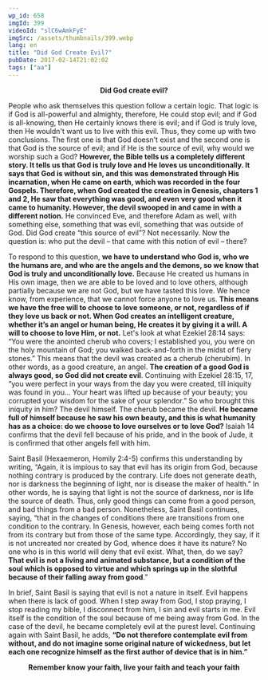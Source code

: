 ```yaml
---
wp_id: 658
imgId: 399
videoId: "slC6wAmkFyE"
imgSrc: /assets/thumbnails/399.webp
lang: en
title: "Did God Create Evil?"
pubDate: 2017-02-14T21:02:02
tags: ["aa"]
---
```


<p style="text-align: center;"><strong>Did God create evil? </strong></p>
<p style="text-align: left;">People who ask themselves this question follow a certain logic. That logic is if God is all-powerful and almighty, therefore, He could stop evil; and if God is all-knowing, then He certainly knows there is evil; and if God is truly love, then He wouldn't want us to live with this evil. Thus, they come up with two conclusions. The first one is that God doesn't exist and the second one is that God is the source of evil; and if He is the source of evil, why would we worship such a God? <strong>However, the Bible tells us a completely different story. It tells us that God is truly love and He loves us unconditionally. It says that God is without sin, and this was demonstrated through His incarnation, when He came on earth, which was recorded in the four Gospels. Therefore, when God created the creation in Genesis, chapters 1 and 2, He saw that everything was good, and even very good when it came to humanity. However, the devil swooped in and came in with a different notion.</strong> He convinced Eve, and therefore Adam as well, with something else, something that was evil, something that was outside of God. Did God create “this source of evil”? Not necessarily. Now the question is: who put the devil &#8211; that came with this notion of evil &#8211; there?</p>
<p>To respond to this question, <strong>we have to understand who God is, who we the humans are, and who are the angels and the demons, so we know that God is truly and unconditionally love.</strong> Because He created us humans in His own image, then we are able to be loved and to love others, although partially because we are not God, but we have tasted this love. We hence know, from experience, that we cannot force anyone to love us. <strong>This means we have the free will to choose to love someone, or not, regardless of if they love us back or not. When God creates an intelligent creature, whether it’s an angel or human being, He creates it by giving it a will. A will to choose to love Him, or not.</strong> Let's look at what Ezekiel 28:14 says: &#8220;You were the anointed cherub who covers; I established you, you were on the holy mountain of God; you walked back-and-forth in the midst of fiery stones.&#8221; This means that the devil was created as a cherub (cherubim). In other words, as a good creature, an angel. <strong>The creation of a good God is always good, so God did not create evil</strong>. Continuing with Ezekiel 28:15, 17, &#8220;you were perfect in your ways from the day you were created, till iniquity was found in you&#8230; Your heart was lifted up because of your beauty; you corrupted your wisdom for the sake of your splendor.&#8221; So who brought this iniquity in him? The devil himself. The cherub became the devil. <strong>He became full of himself because he saw his own beauty, and this is what humanity has as a choice: do we choose to love ourselves or to love God?</strong> Isaiah 14 confirms that the devil fell because of his pride, and in the book of Jude, it is confirmed that other angels fell with him.</p>
<p>Saint Basil (Hexaemeron, Homily 2:4-5) confirms this understanding by writing, &#8220;Again, it is impious to say that evil has its origin from God, because nothing contrary is produced by the contrary. Life does not generate death, nor is darkness the beginning of light, nor is disease the maker of health.&#8221; In other words, he is saying that light is not the source of darkness, nor is life the source of death. Thus, only good things can come from a good person, and bad things from a bad person. Nonetheless, Saint Basil continues, saying, &#8220;that in the changes of conditions there are transitions from one condition to the contrary. In Genesis, however, each being comes forth not from its contrary but from those of the same type. Accordingly, they say, if it is not uncreated nor created by God, whence does it have its nature? No one who is in this world will deny that evil exist. What, then, do we say? <strong>That evil is not a living and animated substance, but a condition of the soul which is opposed to virtue and which springs up in the slothful because of their falling away from good</strong>.&#8221;</p>
<p>In brief, Saint Basil is saying that evil is not a nature in itself. Evil happens when there is lack of good. When I step away from God, I stop praying, I stop reading my bible, I disconnect from him, I sin and evil starts in me. Evil itself is the condition of the soul because of me being away from God. In the case of the devil, he became completely evil at the purest level. Continuing again with Saint Basil, he adds, <strong>“Do not therefore contemplate evil from without, and do not imagine some original nature of wickedness, but let each one recognize himself as the first author of device that is in him.”</strong></p>
<p style="text-align: center;"><strong>Remember know your faith, live your faith and teach your faith</strong></p>
<p>&nbsp;</p>
